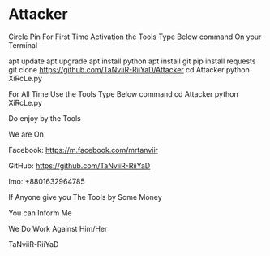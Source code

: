 # Attacker
Circle Pin
For First Time Activation the  Tools
Type Below command On your Terminal

apt update
apt upgrade
apt install python
apt install git
pip install requests
git clone https://github.com/TaNviiR-RiiYaD/Attacker
cd Attacker
python XiRcLe.py


For All Time Use the Tools 
Type Below command
cd Attacker
python XiRcLe.py

Do enjoy by the Tools

We are On

Facebook: https://m.facebook.com/mrtanviir

GitHub: https://github.com/TaNviiR-RiiYaD

Imo: +8801632964785


If Anyone give you The Tools by Some Money

You can Inform Me

We Do Work Against Him/Her

TaNviiR-RiiYaD
